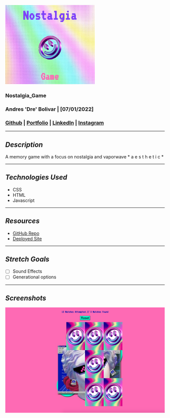 ![Nostalgia_Game](resources/nostalgiasc.png)
### **Nostalgia_Game**
### Andres 'Dre' Bolivar | [07/01/2022]
### [Github](http://www.github.com/drebolivar) | [Portfolio](http://drebolivar.github.io/portfolio) | [LinkedIn](http://www.linkedin.com/in/drebolivar) | [Instagram](http://www.instagram.com/dredose)

---
## **_Description_**
A memory game with a focus on nostalgia and vaporwave * a e s t h e t i c *

---
## **_Technologies Used_**
- CSS
- HTML
- Javascript

---
## **_Resources_**
- [GitHub Repo](https://github.com/drebolivar/Nostalgia_Game)
- [Deployed Site](https://nostalgia_game.surge.sh)

---
## **_Stretch Goals_**
- [ ] Sound Effects
- [ ] Generational options

---
## **_Screenshots_**
![Screenshot](resources/nostalgia_game.png)